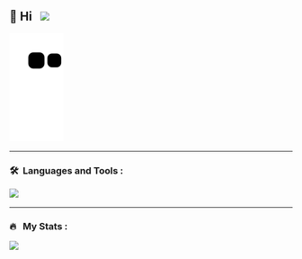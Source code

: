 ## 👋 Hi &nbsp;&nbsp;![](https://komarev.com/ghpvc/?username=MohammadShabib&label=PROFILE+VIEWS&color=green)

![Snake animation](https://github.com/MohammadShabib/MohammadShabib/blob/output/github-contribution-grid-snake.svg)
  
---

### 🛠 &nbsp;Languages and Tools :

<p align="left">
  <img src="https://skillicons.dev/icons?i=java,spring,js,nodejs,express,react,html,css,mongodb,mysql,c,cpp,py,docker,ps&perline=5" />
</p>

---

### 🔥 &nbsp; My Stats :
<p align="left">
  <img src="https://github-readme-stats.vercel.app/api/top-langs/?username=MohammadShabib&hide=Jupyter%20Notebook,Yacc&langs_count=6&layout=compact&theme=radical" />
</p>
